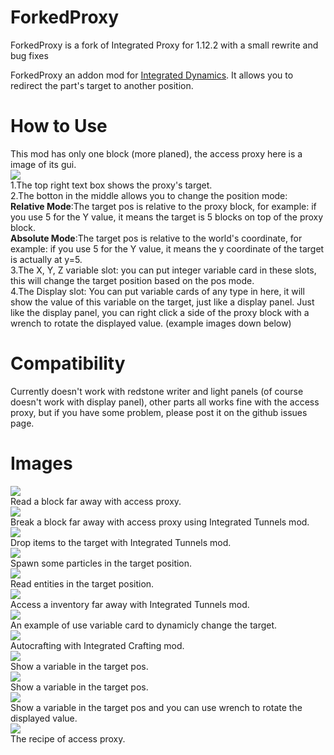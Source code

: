 ForkedProxy
==================

ForkedProxy is a fork of Integrated Proxy for 1.12.2 with a small rewrite and bug fixes

ForkedProxy an addon mod for [Integrated Dynamics](https://www.curseforge.com/minecraft/mc-mods/integrated-dynamics "Integrated Dynamics"). It allows you to redirect the part's target to another position.  

How to Use
==================
This mod has only one block (more planed), the access proxy here is a image of its gui.  
![](https://raw.githubusercontent.com/shBLOCK/IntegratedProxy/master/images/proxy_gui_1.png "")  
1.The top right text box shows the proxy's target.  
2.The botton in the middle allows you to change the position mode:  
        **Relative Mode**:The target pos is relative to the proxy block, for example: if you use 5 for the Y value, it means the target is 5 blocks on top of the proxy block.  
        **Absolute Mode**:The target pos is relative to the world's coordinate,  for example: if you use 5 for the Y value, it means the y coordinate of the target is actually at y=5.  
3.The X, Y, Z variable slot: you can put integer variable card in these slots, this will change the target position based on the pos mode.  
4.The Display slot: You can put variable cards of any type in here, it will show the value of this variable on the target, just like a display panel. Just like the display panel, you can right click a side of the proxy block with a wrench to rotate the displayed value. (example images down below)  

Compatibility
==================
Currently doesn't work with redstone writer and light panels (of course doesn't work with display panel), other parts all works fine with the access proxy, but if you have some problem, please post it on the github issues page.

Images
==================
![](https://raw.githubusercontent.com/shBLOCK/IntegratedProxy/master/images/read_block.png "")  
Read a block far away with access proxy.  
![](https://raw.githubusercontent.com/shBLOCK/IntegratedProxy/master/images/wireless_break.png "")  
Break a block far away with access proxy using Integrated Tunnels mod.  
![](https://raw.githubusercontent.com/shBLOCK/IntegratedProxy/master/images/drop_item.png "")  
Drop items to the target with Integrated Tunnels mod.  
![](https://raw.githubusercontent.com/shBLOCK/IntegratedProxy/master/images/wireless_particle.png "")  
Spawn some particles in the target position.  
![](https://raw.githubusercontent.com/shBLOCK/IntegratedProxy/master/images/entity.png "")  
Read entities in the target position.  
![](https://raw.githubusercontent.com/shBLOCK/IntegratedProxy/master/images/wireless_automation.png "")  
Access a inventory far away with Integrated Tunnels mod.  
![](https://raw.githubusercontent.com/shBLOCK/IntegratedProxy/master/images/dynamic_particle.gif "")  
An example of use variable card to dynamicly change the target.  
![](https://raw.githubusercontent.com/shBLOCK/IntegratedProxy/master/images/auto_crafting.png "")  
Autocrafting with Integrated Crafting mod.  
![](https://raw.githubusercontent.com/shBLOCK/IntegratedProxy/master/images/display_value_1.png "")  
Show a variable in the target pos.  
![](https://raw.githubusercontent.com/shBLOCK/IntegratedProxy/master/images/display_value_2.png "")  
Show a variable in the target pos.  
![](https://raw.githubusercontent.com/shBLOCK/IntegratedProxy/master/images/display_value_3.png "")  
Show a variable in the target pos and you can use wrench to rotate the displayed value.  
![](https://raw.githubusercontent.com/shBLOCK/IntegratedProxy/master/images/recipe.png "")  
The recipe of access proxy.  